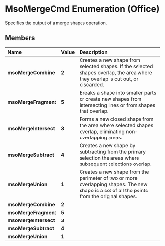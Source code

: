 
# MsoMergeCmd Enumeration (Office)

Specifies the output of a merge shapes operation.


## Members



|**Name**|**Value**|**Description**|
|:-----|:-----|:-----|
| **msoMergeCombine**| **2**|Creates a new shape from selected shapes. If the selected shapes overlap, the area where they overlap is cut out, or discarded. |
| **msoMergeFragment**| **5**|Breaks a shape into smaller parts or create new shapes from intersecting lines or from shapes that overlap.|
| **msoMergeIntersect**| **3**|Forms a new closed shape from the area where selected shapes overlap, eliminating non-overlapping areas.|
| **msoMergeSubtract**| **4**|Creates a new shape by subtracting from the primary selection the areas where subsequent selections overlap. |
| **msoMergeUnion**| **1**|Creates a new shape from the perimeter of two or more overlapping shapes. The new shape is a set of all the points from the original shapes.|
| **msoMergeCombine**| **2**||
| **msoMergeFragment**| **5**||
| **msoMergeIntersect**| **3**||
| **msoMergeSubtract**| **4**||
| **msoMergeUnion**| **1**||
